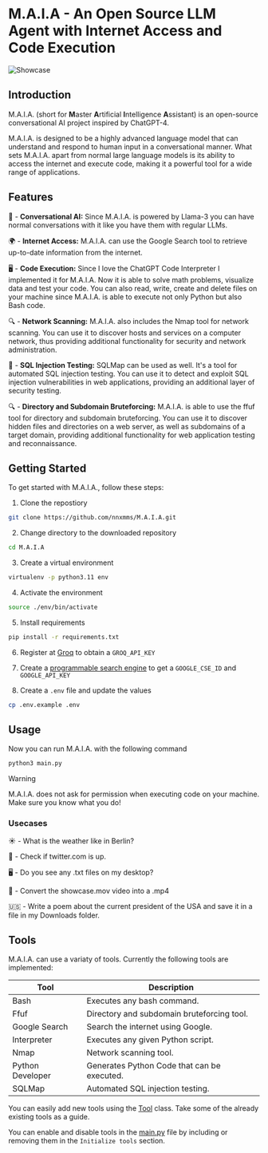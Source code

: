 # M.A.I.A - An Open Source LLM Agent with Internet Access and Code Execution

![Showcase](./assets/showcase.gif)

## Introduction
M.A.I.A. (short for **M**aster **A**rtificial **I**ntelligence **A**ssistant) is an open-source conversational AI project inspired by ChatGPT-4. 

M.A.I.A. is designed to be a highly advanced language model that can understand and respond to human input in a conversational manner. What sets M.A.I.A. apart from normal large language models is its ability to access the internet and execute code, making it a powerful tool for a wide range of applications.

## Features
👥 - **Conversational AI:** Since M.A.I.A. is powered by Llama-3 you can have normal conversations with it like you have them with regular LLMs.

🌍 - **Internet Access:** M.A.I.A. can use the Google Search tool to retrieve up-to-date information from the internet. 

🖥️ - **Code Execution:** Since I love the ChatGPT Code Interpreter I implemented it for M.A.I.A. Now it is able to solve math problems, visualize data and test your code. You can also read, write, create and delete files on your machine since M.A.I.A. is able to execute not only Python but also Bash code.

🔍 - **Network Scanning:** M.A.I.A. also includes the Nmap tool for network scanning. You can use it to discover hosts and services on a computer network, thus providing additional functionality for security and network administration.

🔐 - **SQL Injection Testing:** SQLMap can be used as well. It's a tool for automated SQL injection testing. You can use it to detect and exploit SQL injection vulnerabilities in web applications, providing an additional layer of security testing.

🔍 - **Directory and Subdomain Bruteforcing:** M.A.I.A. is able to use the ffuf tool for directory and subdomain bruteforcing. You can use it to discover hidden files and directories on a web server, as well as subdomains of a target domain, providing additional functionality for web application testing and reconnaissance.

## Getting Started
To get started with M.A.I.A., follow these steps:

1. Clone the repostiory
```bash
git clone https://github.com/nnxmms/M.A.I.A.git
```

2. Change directory to the downloaded repository
```bash
cd M.A.I.A
```

3. Create a virtual environment
```bash
virtualenv -p python3.11 env
```

4. Activate the environment
```bash
source ./env/bin/activate
```

5. Install requirements
```bash
pip install -r requirements.txt
```

6. Register at [Groq](https://groq.com/) to obtain a `GROQ_API_KEY`

7. Create a [programmable search engine](https://programmablesearchengine.google.com/) to get a `GOOGLE_CSE_ID` and `GOOGLE_API_KEY`

8. Create a `.env` file and update the values
```bash
cp .env.example .env
```

## Usage
Now you can run M.A.I.A. with the following command
```bash
python3 main.py
```

> [!WARNING]  
> M.A.I.A. does not ask for permission when executing code on your machine. Make sure you know what you do!

### Usecases
☀️ - What is the weather like in Berlin?

🧭 - Check if twitter.com is up.

🖥️ - Do you see any .txt files on my desktop?

🎥 - Convert the showcase.mov video into a .mp4

🇺🇸 - Write a poem about the current president of the USA and save it in a file in my Downloads folder.

## Tools
M.A.I.A. can use a variaty of tools. Currently the following tools are implemented:

| Tool             | Description                                 |
|---               |---                                          |
| Bash             | Executes any bash command.                  |
| Ffuf             | Directory and subdomain bruteforcing tool.  |
| Google Search    | Search the internet using Google.           |
| Interpreter      | Executes any given Python script.           |
| Nmap             | Network scanning tool.                      |
| Python Developer | Generates Python Code that can be executed. |
| SQLMap           | Automated SQL injection testing.            |

You can easily add new tools using the [Tool](tools/tool/__init__.py) class. Take some of the already existing tools as a guide.

You can enable and disable tools in the [main.py](main.py) file by including or removing them in the `Initialize tools` section.

